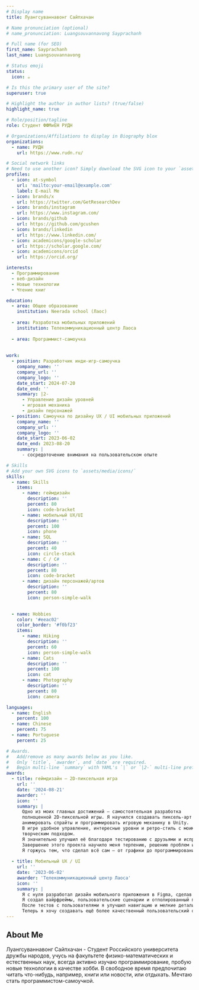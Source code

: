 ```yaml
---
# Display name
title: Луангсуваннавонг Сайпхачан

# Name pronunciation (optional)
# name_pronunciation: Luangsouvannavong Sayprachanh

# Full name (for SEO)
first_name: Sayprachanh
last_name: Luangsouvannavong

# Status emoji
status:
  icon: ☕️

# Is this the primary user of the site?
superuser: true

# Highlight the author in author lists? (true/false)
highlight_name: true

# Role/position/tagline
role: Студент ФФМиЕН РУДН

# Organizations/Affiliations to display in Biography blox
organizations:
  - name: РУДН
    url: https://www.rudn.ru/

# Social network links
# Need to use another icon? Simply download the SVG icon to your `assets/media/icons/` folder.
profiles:
  - icon: at-symbol
    url: 'mailto:your-email@example.com'
    label: E-mail Me
  - icon: brands/x
    url: https://twitter.com/GetResearchDev
  - icon: brands/instagram
    url: https://www.instagram.com/
  - icon: brands/github
    url: https://github.com/gcushen
  - icon: brands/linkedin
    url: https://www.linkedin.com/
  - icon: academicons/google-scholar
    url: https://scholar.google.com/
  - icon: academicons/orcid
    url: https://orcid.org/

interests:
  - Программирование
  - веб-дизайн
  - Новые технологии
  - Чтение книг

education:
  - area: Общее образование
    institution: Neerada school (Лаос)
  
  - area: Разработка мобильных приложений
    institution: Телекоммуникационный центр Лаоса
        
  - area: Программист-самоучка
      
    
work:
  - position: Разработчик инди-игр-самоучка
    company_name: ''
    company_url: ''
    company_logo: ''
    date_start: 2024-07-20
    date_end: ''
    summary: |2-
      - Управление дизайн уровней
      - игровая механика
      - дизайн персонажей
  - position: Самоучка по дизайну UX / UI мобильных приложений
    company_name: ''
    company_url: ''
    company_logo: ''
    date_start: 2023-06-02
    date_end: 2023-08-20
    summary: |
      - сосредоточение внимания на пользовательском опыте

# Skills
# Add your own SVG icons to `assets/media/icons/`
skills:
  - name: Skills
    items:
      - name: геймдизайн
        description: ''
        percent: 80
        icon: code-bracket
      - name: мобильный UX/UI
        description: ''
        percent: 100
        icon: phone
      - name: SQL
        description: ''
        percent: 40
        icon: circle-stack
      - name: C / C#
        description: ''
        percent: 80
        icon: code-bracket
      - name: дизайн персонажей/артов
        description: ''
        percent: 80
        icon: person-simple-walk

      
  - name: Hobbies
    color: '#eeac02'
    color_border: '#f0bf23'
    items:
      - name: Hiking
        description: ''
        percent: 60
        icon: person-simple-walk
      - name: Cats
        description: ''
        percent: 100
        icon: cat
      - name: Photography
        description: ''
        percent: 80
        icon: camera

languages:
  - name: English
    percent: 100
  - name: Chinese
    percent: 75
  - name: Portuguese
    percent: 25

# Awards.
#   Add/remove as many awards below as you like.
#   Only `title`, `awarder`, and `date` are required.
#   Begin multi-line `summary` with YAML's `|` or `|2-` multi-line prefix and indent 2 spaces below.
awards:
  - title: геймдизайн – 2D-пиксельная игрa
    url: ''
    date: '2024-08-21'
    awarder: ''
    icon: ''
    summary: |
      Одно из моих главных достижений – самостоятельная разработка
      полноценной 2D-пиксельной игры. Я научился создавать пиксель-арт в Aseprite,
      анимировать спрайты и программировать игровую механику в Unity.
      В игре удобное управление, интересные уровни и ретро-стиль с моим собственным
      творческим подходом.
      Я значительно улучшил её благодаря тестированию с друзьями и исправлению ошибок.
      Завершение этого проекта научило меня терпению, решению проблем и воплощению идей в реальную игру.
      Я горжусь тем, что сделал всё сам – от графики до программирования – и теперь хочу создавать ещё более крутые игры.
    
  - title: Мобильный UX / UI
    url: ''
    date: '2023-06-02'
    awarder: 'Телекоммуникационный центр Лаоса'
    icon: ''
    summary: |
      Я с нуля разработал дизайн мобильного приложения в Figma, сделав упор на понятный UX/UI.
      Я создал вайрфреймы, пользовательские сценарии и отполированный прототип с продуманной цветовой схемой и удобными кнопками.
      После тестов с пользователями я улучшил навигацию и мелкие детали, например, анимации. Этот проект показал мне, как хороший дизайн делает приложения интуитивными и приятными.
      Теперь я хочу создавать ещё более качественный пользовательский опыт.  
---
```


## About Me

  Луангсуваннавонг Сайпхачан - Студент Российского университета дружбы народов, учусь на факультете физико-математических и естественных наук, всегда активно изучаю программирование, пробую новые технологии в качестве хобби. В свободное время предпочитаю читать что-нибудь, например, книги или новости, или отдыхать. Мечтаю стать программистом-самоучкой.
